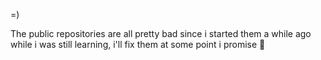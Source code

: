 =)

The public repositories are all pretty bad since i started them a while ago while i was still learning, i'll fix them at some point i promise 🤞
